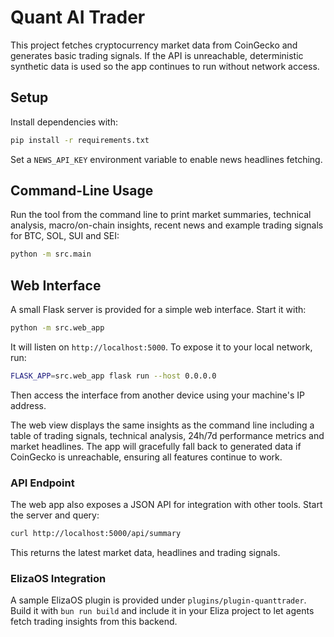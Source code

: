 # Quant AI Trader

This project fetches cryptocurrency market data from CoinGecko and generates
basic trading signals. If the API is unreachable, deterministic synthetic data
is used so the app continues to run without network access.

## Setup

Install dependencies with:

```bash
pip install -r requirements.txt
```

Set a `NEWS_API_KEY` environment variable to enable news headlines fetching.

## Command-Line Usage

Run the tool from the command line to print market summaries, technical
analysis, macro/on-chain insights, recent news and example trading signals for
BTC, SOL, SUI and SEI:

```bash
python -m src.main
```

## Web Interface

A small Flask server is provided for a simple web interface.
Start it with:

```bash
python -m src.web_app
```

It will listen on `http://localhost:5000`. To expose it to your local
network, run:

```bash
FLASK_APP=src.web_app flask run --host 0.0.0.0
```

Then access the interface from another device using your machine's IP
address.

The web view displays the same insights as the command line including a table of
trading signals, technical analysis, 24h/7d performance metrics and market
headlines. The app will gracefully fall back to generated data if CoinGecko is
unreachable, ensuring all features continue to work.

### API Endpoint

The web app also exposes a JSON API for integration with other tools. Start the
server and query:

```bash
curl http://localhost:5000/api/summary
```

This returns the latest market data, headlines and trading signals.

### ElizaOS Integration

A sample ElizaOS plugin is provided under `plugins/plugin-quanttrader`. Build it
with `bun run build` and include it in your Eliza project to let agents fetch
trading insights from this backend.

